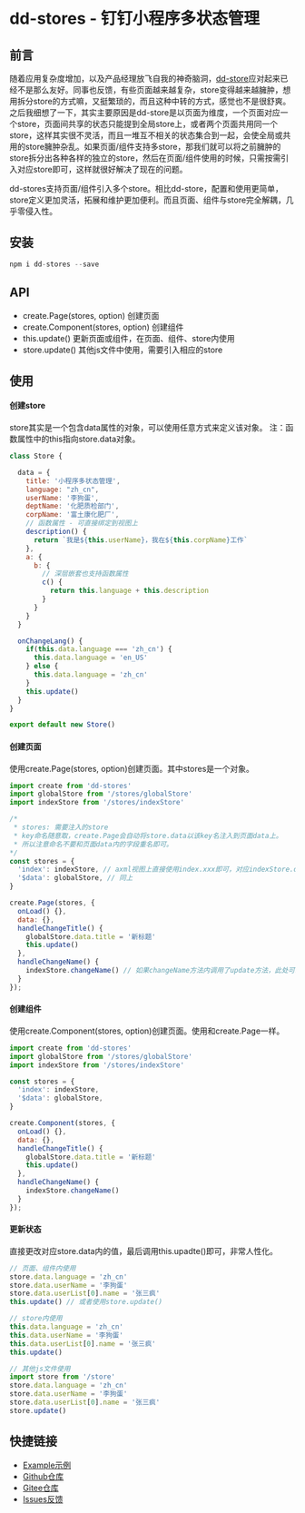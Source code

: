 # dd-stores - 钉钉小程序多状态管理

## 前言
随着应用复杂度增加，以及产品经理放飞自我的神奇脑洞，[dd-store](https://github.com/linjc/dd-store)应对起来已经不是那么友好。同事也反馈，有些页面越来越复杂，store变得越来越臃肿，想用拆分store的方式嘛，又挺繁琐的，而且这种中转的方式，感觉也不是很舒爽。之后我细想了一下，其实主要原因是dd-store是以页面为维度，一个页面对应一个store，页面间共享的状态只能提到全局store上，或者两个页面共用同一个store，这样其实很不灵活，而且一堆互不相关的状态集合到一起，会使全局或共用的store臃肿杂乱。如果页面/组件支持多store，那我们就可以将之前臃肿的store拆分出各种各样的独立的store，然后在页面/组件使用的时候，只需按需引入对应store即可，这样就很好解决了现在的问题。

dd-stores支持页面/组件引入多个store。相比dd-store，配置和使用更简单，store定义更加灵活，拓展和维护更加便利。而且页面、组件与store完全解耦，几乎零侵入性。

## 安装
``` js
npm i dd-stores --save
```

## API

* create.Page(stores, option) 创建页面
* create.Component(stores, option) 创建组件
* this.update() 更新页面或组件，在页面、组件、store内使用
* store.update() 其他js文件中使用，需要引入相应的store

## 使用

#### 创建store

store其实是一个包含data属性的对象，可以使用任意方式来定义该对象。
注：函数属性中的this指向store.data对象。
``` js
class Store {

  data = {
    title: '小程序多状态管理',
    language: "zh_cn",
    userName: '李狗蛋',
    deptName: '化肥质检部门',
    corpName: '富土康化肥厂',
    // 函数属性 - 可直接绑定到视图上
    description() {
      return `我是${this.userName}，我在${this.corpName}工作`
    },
    a: {
      b: {
        // 深层嵌套也支持函数属性
        c() {
          return this.language + this.description
        }
      }
    }
  }

  onChangeLang() {
    if(this.data.language === 'zh_cn') {
      this.data.language = 'en_US'
    } else {
      this.data.language = 'zh_cn'
    }
    this.update()
  }
}

export default new Store()
``` 

#### 创建页面

使用create.Page(stores, option)创建页面。其中stores是一个对象。

``` js
import create from 'dd-stores'
import globalStore from '/stores/globalStore'
import indexStore from '/stores/indexStore'

/*
 * stores: 需要注入的store
 * key命名随意取，create.Page会自动将store.data以该key名注入到页面data上。
 * 所以注意命名不要和页面data内的字段重名即可。
*/
const stores = {
  'index': indexStore, // axml视图上直接使用index.xxx即可，对应indexStore.data.xxx的值。
  '$data': globalStore, // 同上
}

create.Page(stores, {
  onLoad() {},
  data: {},
  handleChangeTitle() {
    globalStore.data.title = '新标题'
    this.update()
  },
  handleChangeName() {
    indexStore.changeName() // 如果changeName方法内调用了update方法，此处可以省去调用this.update()
  }
});
```

#### 创建组件

使用create.Component(stores, option)创建页面。使用和create.Page一样。


``` js
import create from 'dd-stores'
import globalStore from '/stores/globalStore'
import indexStore from '/stores/indexStore'

const stores = {
  'index': indexStore,
  '$data': globalStore,
}

create.Component(stores, {
  onLoad() {},
  data: {},
  handleChangeTitle() {
    globalStore.data.title = '新标题'
    this.update()
  },
  handleChangeName() {
    indexStore.changeName()
  }
});
```

#### 更新状态

直接更改对应store.data内的值，最后调用this.upadte()即可，非常人性化。

``` js
// 页面、组件内使用
store.data.language = 'zh_cn'
store.data.userName = '李狗蛋'
store.data.userList[0].name = '张三疯'
this.update() // 或者使用store.update()
```
``` js
// store内使用
this.data.language = 'zh_cn'
this.data.userName = '李狗蛋'
this.data.userList[0].name = '张三疯'
this.update()
```
``` js
// 其他js文件使用
import store from '/store'
store.data.language = 'zh_cn'
store.data.userName = '李狗蛋'
store.data.userList[0].name = '张三疯'
store.update()
```

## 快捷链接

- [Example示例](https://github.com/linjc/dd-stores/tree/master/example)
- [Github仓库](https://github.com/linjc/dd-stores)
- [Gitee仓库](https://gitee.com/l2j2c3/dd-stores)
- [Issues反馈](https://github.com/linjc/dd-stores/issues)
